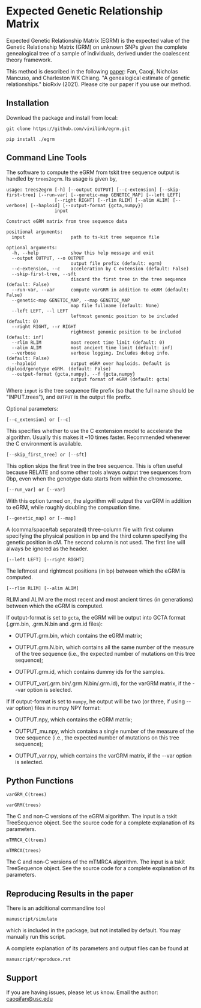 Expected Genetic Relationship Matrix
========

Expected Genetic Relationship Matrix (EGRM) is the expected value of the Genetic Relationship Matrix (GRM) on unknown SNPs 
given the complete genealogical tree of a sample of individuals, derived under the coalescent theory framework.

This method is described in the following [paper](https://www.biorxiv.org/content/10.1101/2021.08.18.456747v1.abstract):
Fan, Caoqi, Nicholas Mancuso, and Charleston WK Chiang. "A genealogical estimate of genetic relationships." bioRxiv (2021).
Please cite our paper if you use our method.


Installation
------------

Download the package and install from local:

    git clone https://github.com/vivilink/egrm.git
    
    pip install ./egrm


Command Line Tools
------------------
The software to compute the eGRM from tskit tree sequence output is handled by `trees2egrm`. Its usage is given by,

    usage: trees2egrm [-h] [--output OUTPUT] [--c-extension] [--skip-first-tree] [--run-var] [--genetic-map GENETIC_MAP] [--left LEFT]
                      [--right RIGHT] [--rlim RLIM] [--alim ALIM] [--verbose] [--haploid] [--output-format {gcta,numpy}]
                      input

    Construct eGRM matrix from tree sequence data

    positional arguments:
      input                 path to ts-kit tree sequence file

    optional arguments:
      -h, --help            show this help message and exit
      --output OUTPUT, --o OUTPUT
                            output file prefix (default: egrm)
      --c-extension, --c    acceleration by C extension (default: False)
      --skip-first-tree, --sft
                            discard the first tree in the tree sequence (default: False)
      --run-var, --var      compute varGRM in addition to eGRM (default: False)
      --genetic-map GENETIC_MAP, --map GENETIC_MAP
                            map file fullname (default: None)
      --left LEFT, --l LEFT
                            leftmost genomic position to be included (default: 0)
      --right RIGHT, --r RIGHT
                            rightmost genomic position to be included (default: inf)
      --rlim RLIM           most recent time limit (default: 0)
      --alim ALIM           most ancient time limit (default: inf)
      --verbose             verbose logging. Includes debug info. (default: False)
      --haploid             output eGRM over haploids. Default is diploid/genotype eGRM. (default: False)
      --output-format {gcta,numpy}, --f {gcta,numpy}
                            output format of eGRM (default: gcta)

Where `input` is the tree sequence file prefix (so that the full name should be "INPUT.trees"), and `OUTPUT` is the output file prefix.

Optional parameters:

    [--c_extension] or [--c]

This specifies whether to use the C exntension model to accelerate the algorithm.
Usually this makes it ~10 times faster.
Recommended whenever the C environment is available.

    [--skip_first_tree] or [--sft]

This option skips the first tree in the tree sequence.
This is often useful because RELATE and some other tools always output tree sequences from 0bp, even when the genotype data starts from within the chromosome.

    [--run_var] or [--var]

With this option turned on, the algorithm will output the varGRM in addition to eGRM, while roughly doubling the compuation time.

    [--genetic_map] or [--map]

A (comma/space/tab separated) three-column file with first column specifying the physical position in bp and the third column specifying the genetic position in cM. The second column is not used. The first line will always be ignored as the header.

    [--left LEFT] [--right RIGHT]

The leftmost and rightmost positions (in bp) between which the eGRM is computed.

    [--rlim RLIM] [--alim ALIM]

RLIM and ALIM are the most recent and most ancient times (in generations) between which the eGRM is computed.

If output-format is set to `gcta`, the eGRM will be output into GCTA format (.grm.bin, .grm.N.bin and .grm.id files):

-   OUTPUT.grm.bin, which contains the eGRM matrix;

-   OUTPUT.grm.N.bin, which contains all the same number of the measure of the tree sequence (i.e., the expected number of mutations on this tree sequence);

-   OUTPUT.grm.id, which contains dummy ids for the samples.

-   OUTPUT_var(.grm.bin/.grm.N.bin/.grm.id), for the varGRM matrix, if the --var option is selected.

If If output-format is set to `numpy`, he output will be two (or three, if using --var option) files in numpy NPY format: 

-   OUTPUT.npy, which contains the eGRM matrix;

-   OUTPUT_mu.npy, which contains a single number of the measure of the tree sequence (i.e., the expected number of mutations on this tree sequence);

-   OUTPUT_var.npy, which contains the varGRM matrix, if the --var option is selected.


Python Functions
-----------------

    varGRM_C(trees)
    
    varGRM(trees)

The C and non-C versions of the eGRM algorithm. The input is a tskit TreeSequence object.
See the source code for a complete explanation of its parameters.

    mTMRCA_C(trees)
    
    mTMRCA(trees)

The C and non-C versions of the mTMRCA algorithm. The input is a tskit TreeSequence object.
See the source code for a complete explanation of its parameters.


Reproducing Results in the paper
-----------------

There is an additional commandline tool

    manuscript/simulate 

which is included in the package, but not installed by default. You may manually run this script.

A complete explanation of its parameters and output files can be found at

    manuscript/reproduce.rst


Support
-------

If you are having issues, please let us know.
Email the author: caoqifan@usc.edu

